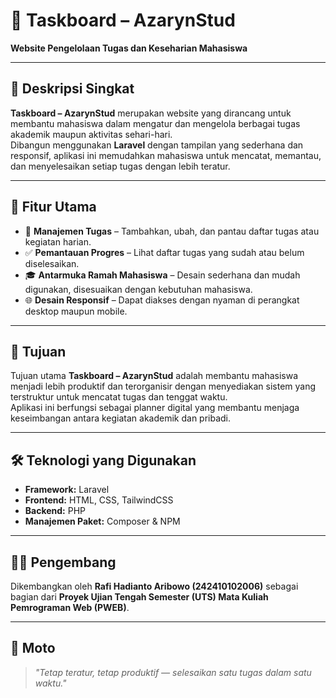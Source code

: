 # 🎯 Taskboard – AzarynStud  
**Website Pengelolaan Tugas dan Keseharian Mahasiswa**


---

## 📘 Deskripsi Singkat
**Taskboard – AzarynStud** merupakan website yang dirancang untuk membantu mahasiswa dalam mengatur dan mengelola berbagai tugas akademik maupun aktivitas sehari-hari.  
Dibangun menggunakan **Laravel** dengan tampilan yang sederhana dan responsif, aplikasi ini memudahkan mahasiswa untuk mencatat, memantau, dan menyelesaikan setiap tugas dengan lebih teratur.

---

## 🚀 Fitur Utama
- 📅 **Manajemen Tugas** – Tambahkan, ubah, dan pantau daftar tugas atau kegiatan harian.  
- ✅ **Pemantauan Progres** – Lihat daftar tugas yang sudah atau belum diselesaikan.  
- 🎓 **Antarmuka Ramah Mahasiswa** – Desain sederhana dan mudah digunakan, disesuaikan dengan kebutuhan mahasiswa.  
- 🌐 **Desain Responsif** – Dapat diakses dengan nyaman di perangkat desktop maupun mobile.  

---

## 🧠 Tujuan
Tujuan utama **Taskboard – AzarynStud** adalah membantu mahasiswa menjadi lebih produktif dan terorganisir dengan menyediakan sistem yang terstruktur untuk mencatat tugas dan tenggat waktu.  
Aplikasi ini berfungsi sebagai planner digital yang membantu menjaga keseimbangan antara kegiatan akademik dan pribadi.

---

## 🛠️ Teknologi yang Digunakan
- **Framework:** Laravel  
- **Frontend:** HTML, CSS, TailwindCSS  
- **Backend:** PHP  
- **Manajemen Paket:** Composer & NPM  

---

## 👨‍💻 Pengembang
Dikembangkan oleh **Rafi Hadianto Aribowo (242410102006)** sebagai bagian dari **Proyek Ujian Tengah Semester (UTS) Mata Kuliah Pemrograman Web (PWEB)**.

---

## 📄 Moto
> _"Tetap teratur, tetap produktif — selesaikan satu tugas dalam satu waktu."_

